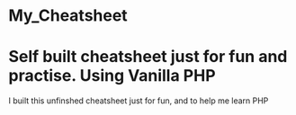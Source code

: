 # My_Cheatsheet

<h1>Self built cheatsheet just for fun and practise. Using Vanilla PHP</h1>

<p>I built this unfinshed cheatsheet just for fun, and to help me learn PHP</p>
